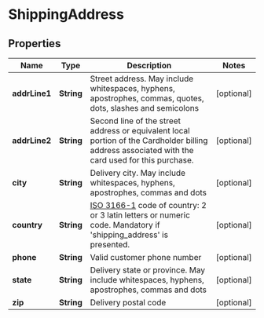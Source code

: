 
# ShippingAddress

## Properties
Name | Type | Description | Notes
------------ | ------------- | ------------- | -------------
**addrLine1** | **String** | Street address. May include whitespaces, hyphens, apostrophes, commas, quotes, dots, slashes and semicolons |  [optional]
**addrLine2** | **String** | Second line of the street address or equivalent local portion of the Cardholder billing address associated with the card used for this purchase. |  [optional]
**city** | **String** | Delivery city. May include whitespaces, hyphens, apostrophes, commas and dots |  [optional]
**country** | **String** | [ISO 3166-1](https://en.wikipedia.org/wiki/ISO_3166-1) code of country: 2 or 3 latin letters or numeric code. Mandatory if &#39;shipping_address&#39; is presented. |  [optional]
**phone** | **String** | Valid customer phone number |  [optional]
**state** | **String** | Delivery state or province. May include whitespaces, hyphens, apostrophes, commas and dots |  [optional]
**zip** | **String** | Delivery postal code |  [optional]




